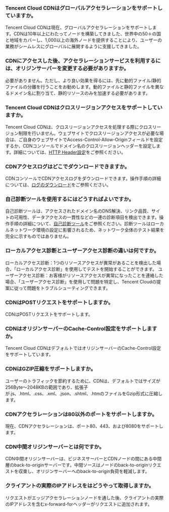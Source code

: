 ### Tencent Cloud CDNはグローバルアクセラレーションをサポートしていますか。
Tencent Cloud CDNは現在、グローバルアクセラレーションをサポートします。CDNは10年以上にわたってノードを構築してきました、世界中の50＋の国と地域をカバーし、1,000以上の海外ノードを提供することにより、ユーザーの業務がシームレスにグローバルに展開するように支援してきました。

### CDNにアクセスした後、アクセラレーションサービスを利用するには、オリジンサーバーを変更する必要がありますか。
必要がありません。ただし、より良い効果を得るには、先に動的ファイル/静的ファイルの分離を行うことをお勧めします。動的ファイルと静的ファイルを異なるドメイン名に割り当て、静的リソースのみを加速する必要があります。

### Tencent Cloud CDNはクロスリージョンアクセスをサポートしていますか。
Tencent Cloud CDNは、クロスリージョンアクセスを処理する際にクロスリージョン制限を行いません。ウェブサイトでクロスリージョンアクセスが必要な場合は、ご自身のウェブサイトでAccess-Control-Allow-Originフィールドを設定するか、CDNコンソールでドメイン名のクロスリージョンヘッダーを設定します。詳細については、[HTTP Header設定](https://intl.cloud.tencent.com/document/product/228/35320)をご参照ください。

### CDNアクセスログはどこでダウンロードできますか。
CDNコンソールでCDNアクセスログをダウンロードできます。操作手順の詳細については、[ログのダウンロード](https://intl.cloud.tencent.com/document/product/228/6316)をご参照ください。

### 自己診断ツールを使用するにはどうすればよいですか。
自己診断ツールは、アクセスされたドメイン名のDNS解決、リンク品質、サイトの可用性、データアクセスの一貫性などの一連の診断項目を検出できます。操作手順の詳細について、[自己診断ツール](https://intl.cloud.tencent.com/document/product/228/6304)をご参照ください。診断ツールはローカルネットワーク環境の設定に影響されるため、ネットワーク全体のテスト結果を完全に示すものではありません。

### ローカルアクセス診断とユーザーアクセス診断の違いは何ですか。
ローカルアクセス診断：1つのリソースアクセスが異常があることを検出した場合、「ローカルアクセス診断」を使用してテストを開始することができます。
ユーザーアクセス診断：お客様がリソースアクセスが異常になったことを連絡した場合、「ユーザーアクセス診断」を使用して問題を特定し、Tencent Cloudの提案に従って問題をトラブルシューティングできます。

### CDNはPOSTリクエストをサポートしますか。
CDNはPOSTリクエストをサポートします。

### CDNはオリジンサーバーのCache-Control設定をサポートしますか。
Tencent Cloud CDNはデフォルトではオリジンサーバーのCache-Control設定をサポートしています。

### CDNはGZIP圧縮をサポートしますか。
ユーザーのトラフィックを節約するために、CDNは、デフォルトではサイズが256Byte～2048KBの範囲であり、拡張子が.js、.html、.css、.xml、.json、.shtml、.htmのファイルをGzip形式に圧縮します。

### CDNアクセラレーションは80以外のポートをサポートしますか。
現在、CDNアクセラレーションは、ポート80、443、および8080をサポートします。

### CDN中間オリジンサーバーとは何ですか。
CDN中間オリジンサーバーは、ビジネスサーバーとCDNノードの間にある中間層のback-to-originサーバーです。中間ソースはノードのback-to-originリクエストを収束し、オリジンサーバーへのback-to-origin負荷を軽減します。

### クライアントの実際のIPアドレスをはどうやって取得しますか。
リクエストがエッジアクセラレーションノードを通した後、クライアントの実際のIPアドレスを含むx-forward-forヘッダーがリクエストに追加されます。
